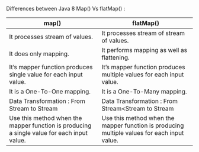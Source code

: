 Differences between Java 8 Map() Vs flatMap() :

map() | flatMap() | 
--- | --- |  
It processes stream of values. | It processes stream of stream of values.
It does only mapping. | It performs mapping as well as flattening.
It’s mapper function produces single value for each input value. | It’s mapper function produces multiple values for each input value.
It is a One-To-One mapping. | It is a One-To-Many mapping.
Data Transformation : From Stream<T> to Stream<R> | Data Transformation : From Stream<Stream<T> to Stream<R>
Use this method when the mapper function is producing a single value for each input value. | Use this method when the mapper function is producing multiple values for each input value. 
